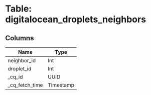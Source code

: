 
# Table: digitalocean_droplets_neighbors

## Columns
| Name        | Type           |
| ------------- | ------------- |
|neighbor_id|Int|
|droplet_id|Int|
|_cq_id|UUID|
|_cq_fetch_time|Timestamp|
